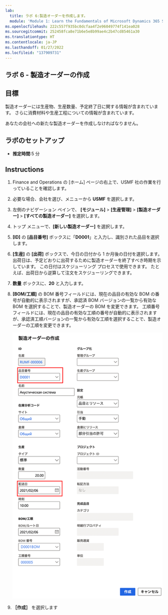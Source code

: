 ```yaml
---
lab:
  title: ラボ 6:製造オーダーを作成します。
  module: 'Module 1: Learn the Fundamentals of Microsoft Dynamics 365 Supply Chain Management'
ms.openlocfilehash: 222c557f935bc0dcfaa4f2e96049774f141ea028
ms.sourcegitcommit: 252458fca8e71b6e5e8b99ae4c2b47cd85461a30
ms.translationtype: HT
ms.contentlocale: ja-JP
ms.lasthandoff: 01/27/2022
ms.locfileid: "137909731"
---
```

## <a name="lab-6---create-a-production-order"></a>ラボ 6 - 製造オーダーの作成

## <a name="objectives"></a>目標

製造オーダーには生産物、生産数量、予定終了日に関する情報が含まれています。 さらに消費材料や生産工程についての情報が含まれています。

あなたの会社への新たな製造オーダーを作成しなければなりません。

## <a name="lab-setup"></a>ラボのセットアップ

   - **推定時間**:5 分

## <a name="instructions"></a>Instructions

1. Finance and Operations の [ホーム] ページの右上で、USMF 社の作業を行っていることを確認します。

1. 必要な場合、会社を選び、メニューから **USMF** を選択します。

1. 左側のナビゲーション ペインで、 **[モジュール]**  >  **[生産管理]**  >  **[製造オーダー]**  >  **[すべての製造オーダー]** を選択します。

1. トップ メニューで、**[新しい製造オーダー]** を選択します。

1. **[ID]** の **[品目番号]** ボックスに「**D0001**」と入力し、識別された品目を選択します。

1. **[生産]** の **[出荷]** ボックスで、今日の日付から 1 か月後の日付を選択します。  
    出荷日は、予定どおりに出荷するために製造オーダーを終了すべき時期を示しています。 この日付はスケジューリング プロセスで使用できます。 たとえば、出荷日から逆算して注文をスケジューリングできます。

1. **数量** ボックスに、**20** と入力します。

1. **[BOM/工順]** の BOM 番号フィールドには、現在の品目の有効な BOM の番号が自動的に表示されますが、承認済 BOM バージョンの一覧から有効な BOM を選択することで、製造オーダーの BOM を変更できます。 工順番号フィールドには、現在の品目の有効な工順の番号が自動的に表示されますが、承認済工順バージョンの一覧から有効な工順を選択することで、製造オーダーの工順を変更できます。

    ![完成した [製造オーダーの作成] ペインを表示したスクリーンショット](./media/lp1-m4-new-production-order-pane.png)

1. **［作成］** を選択します
